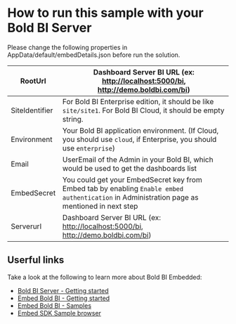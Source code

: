 # How to run this sample with your Bold BI Server

Please change the following properties in AppData/default/embedDetails.json before run the solution.

| RootUrl        | Dashboard Server BI URL (ex: <http://localhost:5000/bi>, <http://demo.boldbi.com/bi>)                                                            |
|----------------|----------------------------------------------------------------------------------------------------------------------------------------------|
| SiteIdentifier | For Bold BI Enterprise edition, it should be like `site/site1`. For Bold BI Cloud, it should be empty string.                                |
| Environment    | Your Bold BI application environment. (If Cloud, you should use `cloud`, if Enterprise, you should use `enterprise`)                         |
| Email          | UserEmail of the Admin in your Bold BI, which would be used to get the dashboards list                                                       |
| EmbedSecret    | You could get your EmbedSecret key from Embed tab by enabling `Enable embed authentication` in Administration page as mentioned in next step |
| Serverurl      | Dashboard Server BI URL (ex: <http://localhost:5000/bi>, <http://demo.boldbi.com/bi>)                                                             |

## Userful links

Take a look at the following to learn more about Bold BI Embedded:

* [Bold BI Server - Getting started](https://help.boldbi.com/embedded-bi/setup/overview/)
* [Embed Bold BI - Getting started](https://help.boldbi.com/embedded-bi/javascript-based/getting-started/)
* [Embed Bold BI - Samples](https://help.boldbi.com/embedded-bi/javascript-based/samples/v3.3.40-or-later/)
* [Embed SDK Sample browser](https://samples.boldbi.com/embed/javascript/default/dashboard)
